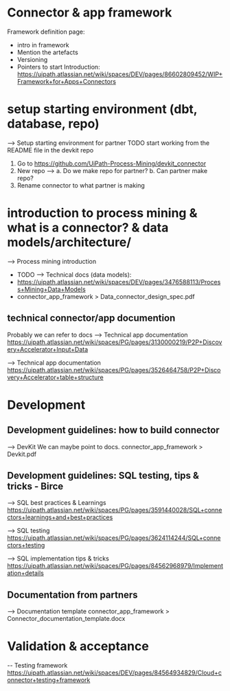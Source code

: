 # Connector & app framework
Framework definition page:
- intro in framework
- Mention the artefacts
- Versioning
- Pointers to start
Introduction:
https://uipath.atlassian.net/wiki/spaces/DEV/pages/86602809452/WIP+Framework+for+Apps+Connectors

# setup starting environment (dbt, database, repo)
--> Setup starting environment for partner
TODO start working from the README file in the devkit repo
1. Go to https://github.com/UiPath-Process-Mining/devkit_connector
2. New repo --> 
	a. Do we make repo for partner?
	b. Can partner make repo?
3. Rename connector to what partner is making
# introduction to process mining & what is a connector? & data models/architecture/
--> Process mining introduction
- TODO
--> Technical docs (data models):
- https://uipath.atlassian.net/wiki/spaces/DEV/pages/3476588113/Process+Mining+Data+Models
- connector_app_framework > Data_connector_design_spec.pdf
## technical connector/app documention
Probably we can refer to docs
--> Technical app documentation
https://uipath.atlassian.net/wiki/spaces/PG/pages/3130000219/P2P+Discovery+Accelerator+Input+Data

--> Technical app documentation
https://uipath.atlassian.net/wiki/spaces/PG/pages/3526464758/P2P+Discovery+Accelerator+table+structure

# Development
## Development guidelines: how to build connector
--> DevKit
We can maybe point to docs.
connector_app_framework > Devkit.pdf
## Development guidelines: SQL testing, tips & tricks - Birce 
--> SQL best practices & Learnings
https://uipath.atlassian.net/wiki/spaces/PG/pages/3591440028/SQL+connectors+learnings+and+best+practices

--> SQL testing
https://uipath.atlassian.net/wiki/spaces/PG/pages/3624114244/SQL+connectors+testing

--> SQL implementation tips & tricks
https://uipath.atlassian.net/wiki/spaces/PG/pages/84562968979/Implementation+details
## Documentation from partners
--> Documentation template
connector_app_framework > Connector_documentation_template.docx

# Validation & acceptance
-- Testing framework
https://uipath.atlassian.net/wiki/spaces/DEV/pages/84564934829/Cloud+connector+testing+framework

